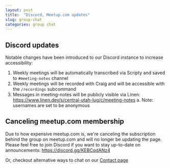 ```yaml
---
layout: post
title:  "Discord, Meetup.com updates"
slug: group-chat
categories: group chat 
---
```


## Discord updates

Notable changes have been introduced to our Discord instance to increase accessibility:
1. Weekly meetings will be automatically transcribed via Scripty and saved to `#meeting-notes` channel
2. Weekly meetings will be recorded with Craig and will be accessible with the `/recordings` subcommand
3. Messages in meeting-notes will be publicly visible via Linen: <https://www.linen.dev/s/central-utah-lug/c/meeting-notes>
   a. Note: usernames are set to be anonymous

## Canceling meetup.com membership

Due to how expensive meetup.com is, we're canceling the subscription behind the group on meetup.com and will no longer be updating the page. Please feel free to join Discord if you want to stay up-to-date on announcements: <https://discord.gg/KEBCqdANz4>

Or, checkout alternative ways to chat on our [Contact page](https://culug.group/contact)
